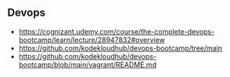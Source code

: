 ## Devops
- https://cognizant.udemy.com/course/the-complete-devops-bootcamp/learn/lecture/28947832#overview
- https://github.com/kodekloudhub/devops-bootcamp/tree/main
- https://github.com/kodekloudhub/devops-bootcamp/blob/main/vagrant/README.md


